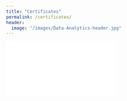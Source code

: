 ```yaml
---
title: "Certificates"
permalink: /certificates/
header:
  image: "/images/Data-Analytics-header.jpg"
---
```


![Unsupervised Learning with Python](/images/Unsupervised_Learning_with_Python.pdf)

